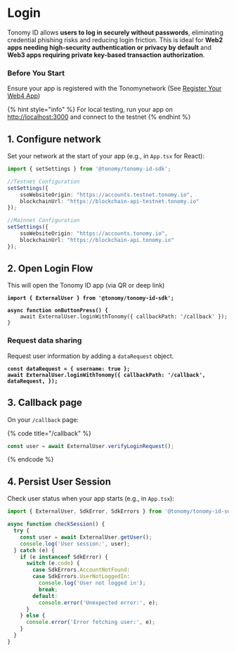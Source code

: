 # Login

Tonomy ID allows **users to log in securely without passwords**, eliminating credential phishing risks and reducing login friction. This is ideal for **Web2 apps needing high-security authentication or privacy by default** and **Web3 apps requiring private key-based transaction authorization**.

### Before You Start

Ensure your app is registered with the Tonomynetwork (See [Register Your Web4 App](register-app.md))

{% hint style="info" %}
For local testing, run your app on [http://localhost:3000](http://localhost:3000) and connect to the testnet
{% endhint %}

## 1. Configure network

Set your network at the start of your app (e.g., in `App.tsx` for React):

```typescript
import { setSettings } from '@tonomy/tonomy-id-sdk';

//Testnet Configuration
setSettings({
    ssoWebsiteOrigin: "https://accounts.testnet.tonomy.io",
    blockchainUrl: "https://blockchain-api-testnet.tonomy.io"
});

//Mainnet Configuration
setSettings({
    ssoWebsiteOrigin: "https://accounts.tonomy.io",
    blockchainUrl: "https://blockchain-api.tonomy.io"
});
```

## 2. Open Login Flow

This will open the Tonomy ID app (via QR or deep link)

<pre class="language-typescript" data-title="/login"><code class="lang-typescript"><strong>import { ExternalUser } from '@tonomy/tonomy-id-sdk';
</strong><strong>
</strong><strong>async function onButtonPress() {
</strong>    await ExternalUser.loginWithTonomy({ callbackPath: '/callback' });
}
</code></pre>

### Request data sharing

Request user information by adding a `dataRequest` object.

<pre class="language-typescript" data-title="/login"><code class="lang-typescript"><strong>const dataRequest = { username: true };
</strong><strong>await ExternalUser.loginWithTonomy({ callbackPath: '/callback', dataRequest, });
</strong></code></pre>

## 3. Callback page

On your `/callback` page:

{% code title="/callback" %}
```typescript
const user = await ExternalUser.verifyLoginRequest();
```
{% endcode %}

## 4. Persist User Session

Check user status when your app starts (e.g., in `App.tsx`):

```typescript
import { ExternalUser, SdkError, SdkErrors } from '@tonomy/tonomy-id-sdk';

async function checkSession() {
  try {
    const user = await ExternalUser.getUser();
    console.log('User session:', user);
  } catch (e) {
    if (e instanceof SdkError) {
      switch (e.code) {
        case SdkErrors.AccountNotFound:
        case SdkErrors.UserNotLoggedIn:
          console.log('User not logged in');
          break;
        default:
          console.error('Unexpected error:', e);
      }
    } else {
      console.error('Error fetching user:', e);
    }
  }
}

```
